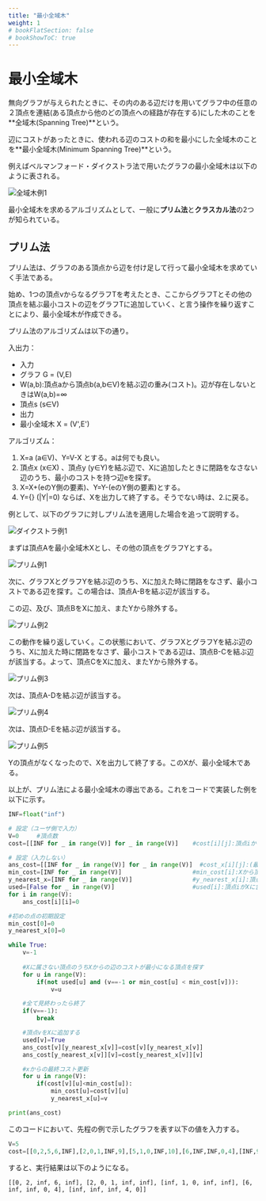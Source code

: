 ```yaml
---
title: "最小全域木"
weight: 1
# bookFlatSection: false
# bookShowToC: true
---
```


# 最小全域木

無向グラフが与えられたときに、その内のある辺だけを用いてグラフ中の任意の２頂点を連結(ある頂点から他のどの頂点への経路が存在する)にした木のことを**全域木(Spanning Tree)**という。

辺にコストがあったときに、使われる辺のコストの和を最小にした全域木のことを**最小全域木(Minimum Spanning Tree)**という。

例えばベルマンフォード・ダイクストラ法で用いたグラフの最小全域木は以下のように表される。

![全域木例1](/img/procon/spanning_tree1.png)

最小全域木を求めるアルゴリズムとして、一般に**プリム法**と**クラスカル法**の2つが知られている。

## プリム法

プリム法は、グラフのある頂点から辺を付け足して行って最小全域木を求めていく手法である。

始め、1つの頂点vからなるグラフTを考えたとき、ここからグラフTとその他の頂点を結ぶ最小コストの辺をグラフTに追加していく、と言う操作を繰り返すことにより、最小全域木が作成できる。

プリム法のアルゴリズムは以下の通り。

入出力：

- 入力
 - グラフ G = (V,E)
 - W(a,b):頂点aから頂点b(a,b∈V)を結ぶ辺の重み(コスト)。辺が存在しないときはW(a,b)=∞
 - 頂点s (s∈V)
- 出力
 - 最小全域木 X = (V',E')

アルゴリズム：

1. X=a (a∈V)、Y=V-X とする。aは何でも良い。
2. 頂点x (x∈X) 、頂点y (y∈Y)を結ぶ辺で、Xに追加したときに閉路をなさない辺のうち、最小のコストを持つ辺eを探す。
3. X=X+(eのY側の要素)、Y=Y-(eのY側の要素)とする。
4. Y={} (|Y|=0) ならば、Xを出力して終了する。そうでない時は、2.に戻る。

例として、以下のグラフに対しプリム法を適用した場合を追って説明する。

![ダイクストラ例1](/img/procon/dijkstra1.png)

まずは頂点Aを最小全域木Xとし、その他の頂点をグラフYとする。

![プリム例1](/img/procon/prim1.png)

次に、グラフXとグラフYを結ぶ辺のうち、Xに加えた時に閉路をなさず、最小コストである辺を探す。この場合は、頂点A-Bを結ぶ辺が該当する。

この辺、及び、頂点BをXに加え、またYから除外する。

![プリム例2](/img/procon/prim2.png)

この動作を繰り返していく。この状態において、グラフXとグラフYを結ぶ辺のうち、Xに加えた時に閉路をなさず、最小コストである辺は、頂点B-Cを結ぶ辺が該当する。よって、頂点CをXに加え、またYから除外する。

![プリム例3](/img/procon/prim3.png)

次は、頂点A-Dを結ぶ辺が該当する。

![プリム例4](/img/procon/prim4.png)

次は、頂点D-Eを結ぶ辺が該当する。

![プリム例5](/img/procon/prim5.png)

Yの頂点がなくなったので、Xを出力して終了する。このXが、最小全域木である。

以上が、プリム法による最小全域木の導出である。これをコードで実装した例を以下に示す。

```python
INF=float("inf")

# 設定（ユーザ側で入力）
V=0     #頂点数
cost=[[INF for _ in range(V)] for _ in range(V)]    #cost[i][j]:頂点iから頂点jへのコスト

# 設定（入力しない）
ans_cost=[[INF for _ in range(V)] for _ in range(V)]  #cost_x[i][j]:(最小全域木の)頂点iから頂点jへのコスト
min_cost=[INF for _ in range(V)]                    #min_cost[i]:Xから頂点iへの最小コスト
y_nearest_x=[INF for _ in range(V)]                 #y_nearest_x[i]:頂点iへのコストが最も低いXの頂点
used=[False for _ in range(V)]                      #used[i]:頂点iがXに含まれているか示す
for i in range(V):
    ans_cost[i][i]=0

#初めの点の初期設定
min_cost[0]=0
y_nearest_x[0]=0

while True:
    v=-1
    
    #Xに属さない頂点のうちXからの辺のコストが最小になる頂点を探す
    for u in range(V):
        if(not used[u] and (v==-1 or min_cost[u] < min_cost[v])):
            v=u

    #全て見終わったら終了
    if(v==-1):
        break

    #頂点vをXに追加する
    used[v]=True
    ans_cost[v][y_nearest_x[v]]=cost[v][y_nearest_x[v]]
    ans_cost[y_nearest_x[v]][v]=cost[y_nearest_x[v]][v]

    #xからの最終コスト更新
    for u in range(V):
        if(cost[v][u]<min_cost[u]):
            min_cost[u]=cost[v][u]
            y_nearest_x[u]=v

print(ans_cost)
```

このコードにおいて、先程の例で示したグラフを表す以下の値を入力する。

```python
V=5
cost=[[0,2,5,6,INF],[2,0,1,INF,9],[5,1,0,INF,10],[6,INF,INF,0,4],[INF,9,10,4,0]]
```

すると、実行結果は以下のようになる。

```
[[0, 2, inf, 6, inf], [2, 0, 1, inf, inf], [inf, 1, 0, inf, inf], [6, inf, inf, 0, 4], [inf, inf, inf, 4, 0]]
```

